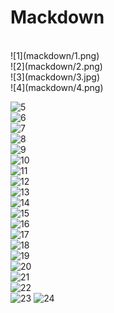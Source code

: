 Mackdown
====
<br>
![1](mackdown/1.png)
<br>
![2](mackdown/2.png)
<br>
![3](mackdown/3.jpg)
<br>
![4](mackdown/4.png)

![5](mackdown/5.jpg)
<br>
![6](mackdown/6.jpg)
<br>
![7](mackdown/7.jpg)
<br>
![8](mackdown/8.jpg)
<br>
![9](mackdown/9.jpg)
<br>
![10](mackdown/10.png)
<br>
![11](mackdown/11.png)
<br>
![12](mackdown/12.png)
<br>
![13](mackdown/13.png)
<br>
![14](mackdown/14.png)
<br>
![15](mackdown/15.png)
<br>
![16](mackdown/16.png)
<br>
![17](mackdown/17.png)
<br>
![18](mackdown/18.png)
<br>
![19](mackdown/19.png)
<br>
![20](mackdown/20.png)
<br>
![21](mackdown/21.png)
<br>
![22](mackdown/22.png)
<br>
![23](mackdown/23.png)
![24](mackdown/24.png)
